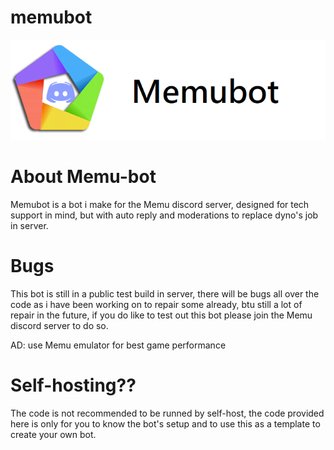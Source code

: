 # memubot
![](readmefiles/memu-bot-banner.png)

# About Memu-bot

Memubot is a bot i make for the Memu discord server, designed for tech support in mind, but with auto reply and moderations to replace dyno's job in server.

# Bugs

This bot is still in a public test build in server, there will be bugs all over the code as i have been working on to repair some already, btu still a lot of repair in the future, if you do like to test out this bot please join the Memu discord server to do so. 

AD: use Memu emulator for best game performance

# Self-hosting??

The code is not recommended to be runned by self-host, the code provided here is only for you to know the bot's setup and to use this as a template to create your own bot.
